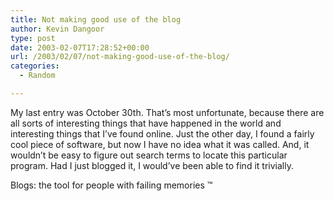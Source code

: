 ```yaml
---
title: Not making good use of the blog
author: Kevin Dangoor
type: post
date: 2003-02-07T17:28:52+00:00
url: /2003/02/07/not-making-good-use-of-the-blog/
categories:
  - Random

---
```

My last entry was October 30th. That&#8217;s most unfortunate, because there are all sorts of interesting things that have happened in the world and interesting things that I&#8217;ve found online. Just the other day, I found a fairly cool piece of software, but now I have no idea what it was called. And, it wouldn&#8217;t be easy to figure out search terms to locate this particular program. Had I just blogged it, I would&#8217;ve been able to find it trivially.
  
<!--more-->


  
Blogs: the tool for people with failing memories &#8482;